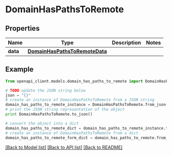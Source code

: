 # DomainHasPathsToRemote


## Properties

Name | Type | Description | Notes
------------ | ------------- | ------------- | -------------
**data** | [**DomainHasPathsToRemoteData**](DomainHasPathsToRemoteData.md) |  | 

## Example

```python
from openapi_client.models.domain_has_paths_to_remote import DomainHasPathsToRemote

# TODO update the JSON string below
json = "{}"
# create an instance of DomainHasPathsToRemote from a JSON string
domain_has_paths_to_remote_instance = DomainHasPathsToRemote.from_json(json)
# print the JSON string representation of the object
print DomainHasPathsToRemote.to_json()

# convert the object into a dict
domain_has_paths_to_remote_dict = domain_has_paths_to_remote_instance.to_dict()
# create an instance of DomainHasPathsToRemote from a dict
domain_has_paths_to_remote_form_dict = domain_has_paths_to_remote.from_dict(domain_has_paths_to_remote_dict)
```
[[Back to Model list]](../README.md#documentation-for-models) [[Back to API list]](../README.md#documentation-for-api-endpoints) [[Back to README]](../README.md)


